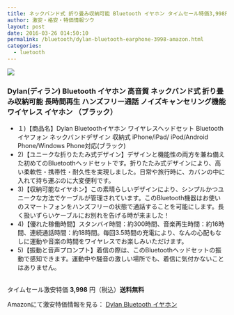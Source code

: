 ```yaml
---
title: ネックバンド式 折り畳み収納可能 Bluetooth イヤホン タイムセール特価3,998円！送料無料！
author: 激安・格安・特価情報ツウ
layout: post
date: 2016-03-26 014:50:10
permalink: /bluetooth/dylan-bluetooth-earphone-3998-amazon.html
categories:
  - luetooth
---
```


<div class="img-bg2 img_L">
<a href="http://www.amazon.co.jp/gp/product/B018S8UQ7W/ref=as_li_qf_sp_asin_il?ie=UTF8&camp=247&creative=1211&creativeASIN=B018S8UQ7W&linkCode=as2&tag=tokkajohotsu-22"><img border="0" src="http://ws-fe.amazon-adsystem.com/widgets/q?_encoding=UTF8&ASIN=B018S8UQ7W&Format=_SL160_&ID=AsinImage&MarketPlace=JP&ServiceVersion=20070822&WS=1&tag=tokkajohotsu-22" ></a><img src="http://ir-jp.amazon-adsystem.com/e/ir?t=tokkajohotsu-22&l=as2&o=9&a=B018S8UQ7W" width="1" height="1" border="0" alt="" style="border:none !important; margin:0px !important;" />
</div>

### Dylan(ディラン) Bluetooth イヤホン 高音質 ネックバンド式 折り畳み収納可能 長時間再生 ハンズフリー通話 ノイズキャンセリング機能 ワイヤレス イヤホン （ブラック）
<!--more-->

* １)【商品名】Dylan Bluetoothイヤホン ワイヤレスヘッドセット Bluetoothイヤフォン ネックバンドデザイン 収納式 iPhone/iPad/ iPod/Android Phone/Windows Phone対応(ブラック)
* 2)【ユニークな折りたたみ式デザイン】デザインと機能性の両方を兼ね備えた初めてのBluetoothヘッドセットです。折りたたみ式デザインにより、高い柔軟性・携帯性・耐久性を実現しました。日常や旅行時に、カバンの中に入れて持ち運ぶのに大変便利です。
* 3)【収納可能なイヤホン】この素晴らしいデザインにより、シンプルかつユニークな方法でケーブルが管理されています。このBluetooth機器はお使いのスマートフォンをハンズフリーの状態で通話することを可能にします。長く扱いずらいケーブルにお別れを告げる時が来ました！
* 4)【優れた稼働時間】スタンバイ時間：約300時間、音楽再生時間：約16時間、連続通話時間：約18時間。毎回3.5時間の充電により、なんの心配もなしに運動や音楽の時間をワイヤレスでお楽しみいただけます。
* 5)【振動と音声プロンプト】着信の際は、このBluetoothヘッドセットの振動で感知できます。運動中や騒音の激しい場所でも、着信に気付かないことはありません。

<br clear="all" />タイムセール激安特価 <span class="tokka-price"><strong>3,998</strong></span> 円（税込）**送料無料**

Amazonにて激安特価情報を見る： <span class="fs150p"><a href="http://www.amazon.co.jp/gp/product/B018S8UQ7W/ref=as_li_qf_sp_asin_il?ie=UTF8&camp=247&creative=1211&creativeASIN=B018S8UQ7W&linkCode=as2&tag=tokkajohotsu-22" target="_blank">Dylan Bluetooth イヤホン</a></span>
